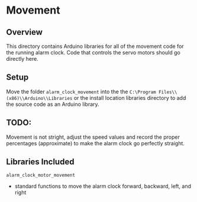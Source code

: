 # Movement

## Overview

This directory contains Arduino libraries for all of the movement code for the running alarm clock. Code that controls the servo motors should go directly here.

## Setup

Move the folder `alarm_clock_movement` into the the `C:\Program Files\\(x86)\\Arduino\\Libraries` or the install location libraries directory to add the source code as an Arduino library. 

## TODO:
Movement is not stright, adjust the speed values and record the 
proper percentages (approximate) to make the alarm clock go 
perfectly straight.

## Libraries Included

`alarm_clock_motor_movement`
* standard functions to move the alarm clock forward, backward, left, and right